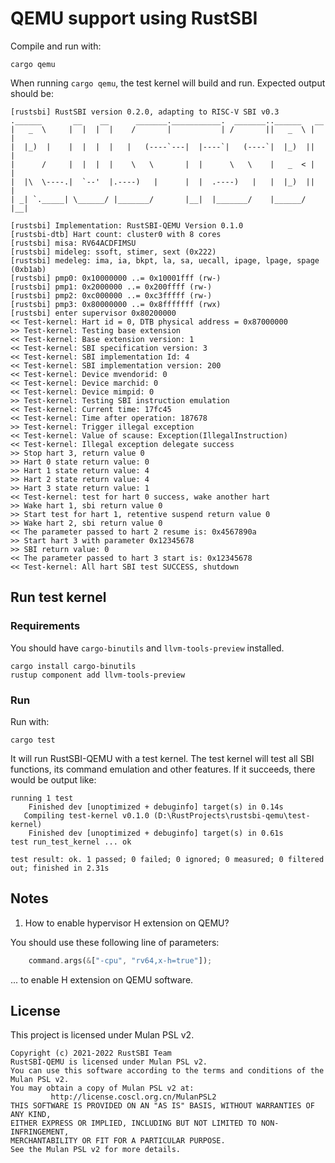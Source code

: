 # QEMU support using RustSBI

Compile and run with:

```shell
cargo qemu
```

When running `cargo qemu`, the test kernel will build and run. Expected output should be:

```
[rustsbi] RustSBI version 0.2.0, adapting to RISC-V SBI v0.3
.______       __    __      _______.___________.  _______..______   __
|   _  \     |  |  |  |    /       |           | /       ||   _  \ |  |
|  |_)  |    |  |  |  |   |   (----`---|  |----`|   (----`|  |_)  ||  |
|      /     |  |  |  |    \   \       |  |      \   \    |   _  < |  |
|  |\  \----.|  `--'  |.----)   |      |  |  .----)   |   |  |_)  ||  |
| _| `._____| \______/ |_______/       |__|  |_______/    |______/ |__|

[rustsbi] Implementation: RustSBI-QEMU Version 0.1.0
[rustsbi-dtb] Hart count: cluster0 with 8 cores
[rustsbi] misa: RV64ACDFIMSU
[rustsbi] mideleg: ssoft, stimer, sext (0x222)
[rustsbi] medeleg: ima, ia, bkpt, la, sa, uecall, ipage, lpage, spage (0xb1ab)
[rustsbi] pmp0: 0x10000000 ..= 0x10001fff (rw-)
[rustsbi] pmp1: 0x2000000 ..= 0x200ffff (rw-)
[rustsbi] pmp2: 0xc000000 ..= 0xc3fffff (rw-)
[rustsbi] pmp3: 0x80000000 ..= 0x8fffffff (rwx)
[rustsbi] enter supervisor 0x80200000
<< Test-kernel: Hart id = 0, DTB physical address = 0x87000000
>> Test-kernel: Testing base extension
<< Test-kernel: Base extension version: 1
<< Test-kernel: SBI specification version: 3
<< Test-kernel: SBI implementation Id: 4
<< Test-kernel: SBI implementation version: 200
<< Test-kernel: Device mvendorid: 0
<< Test-kernel: Device marchid: 0
<< Test-kernel: Device mimpid: 0
>> Test-kernel: Testing SBI instruction emulation
<< Test-kernel: Current time: 17fc45
<< Test-kernel: Time after operation: 187678
>> Test-kernel: Trigger illegal exception
<< Test-kernel: Value of scause: Exception(IllegalInstruction)
<< Test-kernel: Illegal exception delegate success
>> Stop hart 3, return value 0
>> Hart 0 state return value: 0
>> Hart 1 state return value: 4
>> Hart 2 state return value: 4
>> Hart 3 state return value: 1
<< Test-kernel: test for hart 0 success, wake another hart
>> Wake hart 1, sbi return value 0
>> Start test for hart 1, retentive suspend return value 0
>> Wake hart 2, sbi return value 0
<< The parameter passed to hart 2 resume is: 0x4567890a
>> Start hart 3 with parameter 0x12345678
>> SBI return value: 0
<< The parameter passed to hart 3 start is: 0x12345678
<< Test-kernel: All hart SBI test SUCCESS, shutdown
```

## Run test kernel

### Requirements

You should have `cargo-binutils` and `llvm-tools-preview` installed.

```
cargo install cargo-binutils
rustup component add llvm-tools-preview
```

### Run

Run with:

```shell
cargo test
```

It will run RustSBI-QEMU with a test kernel. The test kernel will test all SBI functions, 
its command emulation and other features. If it succeeds, there would be output like:

```
running 1 test
    Finished dev [unoptimized + debuginfo] target(s) in 0.14s
   Compiling test-kernel v0.1.0 (D:\RustProjects\rustsbi-qemu\test-kernel)
    Finished dev [unoptimized + debuginfo] target(s) in 0.61s
test run_test_kernel ... ok

test result: ok. 1 passed; 0 failed; 0 ignored; 0 measured; 0 filtered out; finished in 2.31s
```

## Notes

1. How to enable hypervisor H extension on QEMU?

You should use these following line of parameters:

```rust
    command.args(&["-cpu", "rv64,x-h=true"]);
```

... to enable H extension on QEMU software.

## License 

This project is licensed under Mulan PSL v2.

```text
Copyright (c) 2021-2022 RustSBI Team
RustSBI-QEMU is licensed under Mulan PSL v2.
You can use this software according to the terms and conditions of the Mulan PSL v2.
You may obtain a copy of Mulan PSL v2 at:
         http://license.coscl.org.cn/MulanPSL2
THIS SOFTWARE IS PROVIDED ON AN "AS IS" BASIS, WITHOUT WARRANTIES OF ANY KIND,
EITHER EXPRESS OR IMPLIED, INCLUDING BUT NOT LIMITED TO NON-INFRINGEMENT,
MERCHANTABILITY OR FIT FOR A PARTICULAR PURPOSE.
See the Mulan PSL v2 for more details.
```
